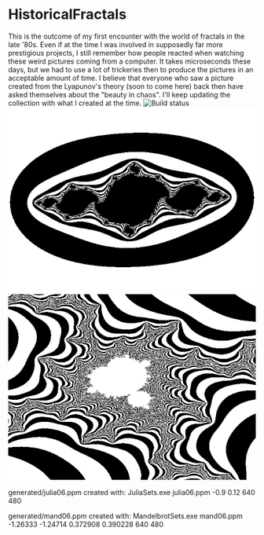 # HistoricalFractals
This is the outcome of my first encounter with the world of fractals in the late '80s.
Even if at the time I was involved in supposedly far more prestigious projects, I still remember how people reacted when watching these weird pictures coming from a computer.
It takes microseconds these days, but we had to use a lot of trickeries then to produce the pictures in an acceptable amount of time.
I believe that everyone who saw a picture created from the Lyapunov's theory (soon to come here) back then have asked themselves about the "beauty in chaos".
I'll keep updating the collection with what I created at the time.
![Build status](https://github.com/marcomas2000/HistoricalFractals/actions/workflows/cmake.yml/badge.svg)
![Julia06](https://github.com/marcomas2000/HistoricalFractals/blob/master/generated/julia06.png)
![Mand06](https://github.com/marcomas2000/HistoricalFractals/blob/master/generated/mand06.png)

<p>generated/julia06.ppm created with:  JuliaSets.exe julia06.ppm -0.9 0.12 640 480</p>
<p>generated/mand06.ppm  created with:  MandelbrotSets.exe mand06.ppm -1.26333 -1.24714 0.372908 0.390228 640 480</p>

